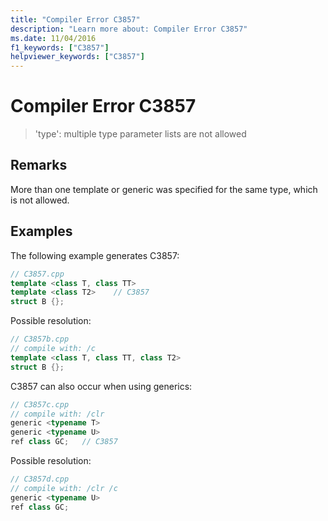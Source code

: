 ```yaml
---
title: "Compiler Error C3857"
description: "Learn more about: Compiler Error C3857"
ms.date: 11/04/2016
f1_keywords: ["C3857"]
helpviewer_keywords: ["C3857"]
---
```

# Compiler Error C3857

> 'type': multiple type parameter lists are not allowed

## Remarks

More than one template or generic was specified for the same type, which is not allowed.

## Examples

The following example generates C3857:

```cpp
// C3857.cpp
template <class T, class TT>
template <class T2>    // C3857
struct B {};
```

Possible resolution:

```cpp
// C3857b.cpp
// compile with: /c
template <class T, class TT, class T2>
struct B {};
```

C3857 can also occur when using generics:

```cpp
// C3857c.cpp
// compile with: /clr
generic <typename T>
generic <typename U>
ref class GC;   // C3857
```

Possible resolution:

```cpp
// C3857d.cpp
// compile with: /clr /c
generic <typename U>
ref class GC;
```
